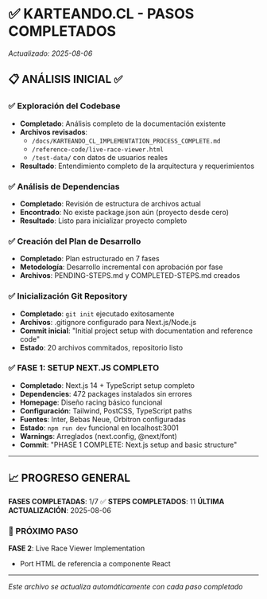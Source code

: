 # ✅ KARTEANDO.CL - PASOS COMPLETADOS

*Actualizado: 2025-08-06*

## 📋 ANÁLISIS INICIAL ✅

### ✅ Exploración del Codebase
- **Completado**: Análisis completo de la documentación existente
- **Archivos revisados**: 
  - `/docs/KARTEANDO_CL_IMPLEMENTATION_PROCESS_COMPLETE.md`
  - `/reference-code/live-race-viewer.html`
  - `/test-data/` con datos de usuarios reales
- **Resultado**: Entendimiento completo de la arquitectura y requerimientos

### ✅ Análisis de Dependencias
- **Completado**: Revisión de estructura de archivos actual
- **Encontrado**: No existe package.json aún (proyecto desde cero)
- **Resultado**: Listo para inicializar proyecto completo

### ✅ Creación del Plan de Desarrollo
- **Completado**: Plan estructurado en 7 fases
- **Metodología**: Desarrollo incremental con aprobación por fase
- **Archivos**: PENDING-STEPS.md y COMPLETED-STEPS.md creados

### ✅ Inicialización Git Repository
- **Completado**: `git init` ejecutado exitosamente
- **Archivos**: .gitignore configurado para Next.js/Node.js
- **Commit inicial**: "Initial project setup with documentation and reference code"
- **Estado**: 20 archivos commitados, repositorio listo

### ✅ FASE 1: SETUP NEXT.JS COMPLETO
- **Completado**: Next.js 14 + TypeScript setup completo
- **Dependencies**: 472 packages instalados sin errores
- **Homepage**: Diseño racing básico funcional
- **Configuración**: Tailwind, PostCSS, TypeScript paths
- **Fuentes**: Inter, Bebas Neue, Orbitron configuradas
- **Estado**: `npm run dev` funcional en localhost:3001
- **Warnings**: Arreglados (next.config, @next/font)
- **Commit**: "PHASE 1 COMPLETE: Next.js setup and basic structure"

---

## 📈 PROGRESO GENERAL

**FASES COMPLETADAS**: 1/7 ✅
**STEPS COMPLETADOS**: 11
**ÚLTIMA ACTUALIZACIÓN**: 2025-08-06

### 🎯 PRÓXIMO PASO
**FASE 2**: Live Race Viewer Implementation
- Port HTML de referencia a componente React

---

*Este archivo se actualiza automáticamente con cada paso completado*
